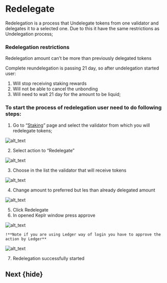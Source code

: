 <!--
order: 3
-->

# Redelegate

Redelegation is a process that Undelegate tokens from one validator and delegates it to a selected one. Due to this it have the same restrictions as Undelegation process;


### Redelegation restrictions

Redelegation amount can’t be more than previously delegated tokens

Complete reundelegation is passing 21 day, so after undelegation started  user:



1. Will stop receiving staking rewards
2. Will not be able to cancel the unbonding
3. Will need to wait 21 day for the amount to be liquid;

### To start the process of redelegation user need to do following steps:

1. Go to “[Staking](https://wallet.c4e.io/staking)” page and select the validator from which you will redelegate tokens;

![alt_text](./images/delegate/1.png "image_tooltip")

2. Select action to “Redelegate”

![alt_text](./images/redelegate/1.png "image_tooltip")

3. Choose in the list the validator that will receive tokens

![alt_text](./images/redelegate/2.png "image_tooltip")

4. Change amount to preferred but les than already delegated amount

![alt_text](./images/redelegate/3.png "image_tooltip")

5. Click Redelegate
6. In opened Keplr window press approve

![alt_text](./images/redelegate/4.png "image_tooltip")


    !**Note if you are using Ledger way of login you have to approve the action by Ledger**

![alt_text](./images/delegate/6.png "image_tooltip")


7. Redelegation successfully started


## Next {hide}
